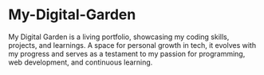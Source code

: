 # My-Digital-Garden
My Digital Garden is a living portfolio, showcasing my coding skills, projects, and learnings. A space for personal growth in tech, it evolves with my progress and serves as a testament to my passion for programming, web development, and continuous learning.
